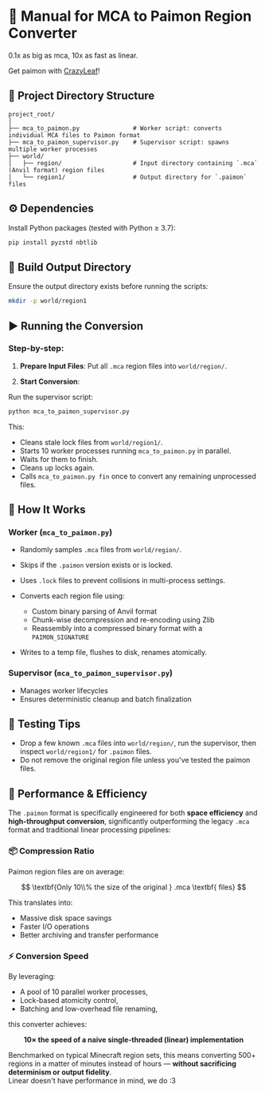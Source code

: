 # 📘 Manual for MCA to Paimon Region Converter

0.1x as big as mca, 10x as fast as linear.  

Get paimon with [CrazyLeaf](https://builtbybit.com/resources/crazyleaf-modern-spigot-fork.64180/)!

## 📁 Project Directory Structure

```
project_root/
│
├── mca_to_paimon.py               # Worker script: converts individual MCA files to Paimon format
├── mca_to_paimon_supervisor.py    # Supervisor script: spawns multiple worker processes
├── world/
│   ├── region/                    # Input directory containing `.mca` (Anvil format) region files
│   └── region1/                   # Output directory for `.paimon` files
```

## ⚙️ Dependencies

Install Python packages (tested with Python ≥ 3.7):

```bash
pip install pyzstd nbtlib
```

## 🚧 Build Output Directory

Ensure the output directory exists before running the scripts:

```bash
mkdir -p world/region1
```

## ▶️ Running the Conversion

### Step-by-step:

1. **Prepare Input Files**: Put all `.mca` region files into `world/region/`.

2. **Start Conversion**:

Run the supervisor script:

```bash
python mca_to_paimon_supervisor.py
```

This:

* Cleans stale lock files from `world/region1/`.
* Starts 10 worker processes running `mca_to_paimon.py` in parallel.
* Waits for them to finish.
* Cleans up locks again.
* Calls `mca_to_paimon.py fin` once to convert any remaining unprocessed files.

## 🧠 How It Works

### Worker (`mca_to_paimon.py`)

* Randomly samples `.mca` files from `world/region/`.
* Skips if the `.paimon` version exists or is locked.
* Uses `.lock` files to prevent collisions in multi-process settings.
* Converts each region file using:

  * Custom binary parsing of Anvil format
  * Chunk-wise decompression and re-encoding using Zlib
  * Reassembly into a compressed binary format with a `PAIMON_SIGNATURE`
* Writes to a temp file, flushes to disk, renames atomically.

### Supervisor (`mca_to_paimon_supervisor.py`)

* Manages worker lifecycles
* Ensures deterministic cleanup and batch finalization

## 🧪 Testing Tips

* Drop a few known `.mca` files into `world/region/`, run the supervisor, then inspect `world/region1/` for `.paimon` files.
* Do not remove the original region file unless you've tested the paimon files.

## 🚀 Performance & Efficiency

The `.paimon` format is specifically engineered for both **space efficiency** and **high-throughput conversion**, significantly outperforming the legacy `.mca` format and traditional linear processing pipelines:

### 📦 Compression Ratio

Paimon region files are on average:

$$
\textbf{Only 10\\% the size of the original } .mca \textbf{ files}
$$

This translates into:

* Massive disk space savings
* Faster I/O operations
* Better archiving and transfer performance

### ⚡ Conversion Speed

By leveraging:

* A pool of 10 parallel worker processes,
* Lock-based atomicity control,
* Batching and low-overhead file renaming,

this converter achieves:

$$
\textbf{10× the speed} \textbf{ of a naive single-threaded (linear) implementation}
$$

Benchmarked on typical Minecraft region sets, this means converting 500+ regions in a matter of minutes instead of hours — **without sacrificing determinism or output fidelity**.  
Linear doesn't have performance in mind, we do :3
